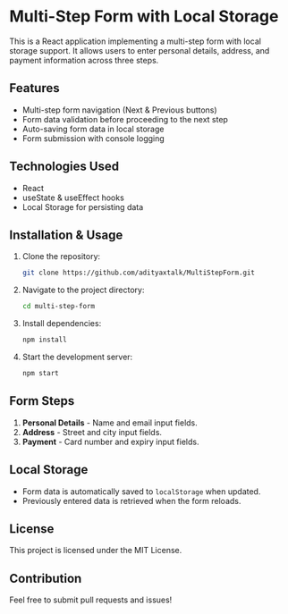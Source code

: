 # Multi-Step Form with Local Storage

This is a React application implementing a multi-step form with local storage support. It allows users to enter personal details, address, and payment information across three steps.

## Features

- Multi-step form navigation (Next & Previous buttons)
- Form data validation before proceeding to the next step
- Auto-saving form data in local storage
- Form submission with console logging

## Technologies Used

- React
- useState & useEffect hooks
- Local Storage for persisting data

## Installation & Usage

1. Clone the repository:
   ```sh
   git clone https://github.com/adityaxtalk/MultiStepForm.git
   ```
2. Navigate to the project directory:
   ```sh
   cd multi-step-form
   ```
3. Install dependencies:
   ```sh
   npm install
   ```
4. Start the development server:
   ```sh
   npm start
   ```

## Form Steps

1. **Personal Details** - Name and email input fields.
2. **Address** - Street and city input fields.
3. **Payment** - Card number and expiry input fields.

## Local Storage

- Form data is automatically saved to `localStorage` when updated.
- Previously entered data is retrieved when the form reloads.

## License

This project is licensed under the MIT License.

## Contribution

Feel free to submit pull requests and issues!
